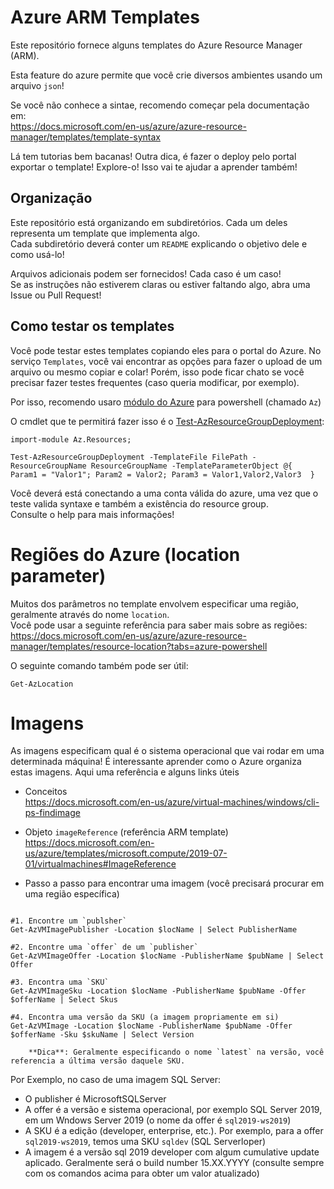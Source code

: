 # Azure ARM Templates

Este repositório fornece alguns templates do Azure Resource Manager (ARM).  

Esta feature do azure permite que você crie diversos ambientes usando um arquivo `json`!

Se você não conhece a sintae, recomendo começar pela documentação em:  
https://docs.microsoft.com/en-us/azure/azure-resource-manager/templates/template-syntax

Lá tem tutorias bem bacanas! Outra dica, é fazer o deploy pelo portal exportar o template!  Explore-o!
Isso vai te ajudar a aprender também!

## Organização

Este repositório está organizando em subdiretórios. Cada um deles representa um template que implementa algo.  
Cada subdiretório deverá conter um `README` explicando o objetivo dele e como usá-lo!  

Arquivos adicionais podem ser fornecidos! Cada caso é um caso!  
Se as instruções não estiverem claras ou estiver faltando algo, abra uma Issue ou Pull Request!

## Como testar os templates

Você pode testar estes templates copiando eles para o portal do Azure. No serviço `Templates`, você vai encontrar as opções para fazer o upload de um arquivo ou mesmo copiar e colar!
Porém, isso pode ficar chato se você precisar fazer testes frequentes (caso queria modificar, por exemplo).

Por isso, recomendo usaro [módulo do Azure] para powershell (chamado `Az`)

O cmdlet que te permitirá fazer isso é o [Test-AzResourceGroupDeployment]:

```posh
import-module Az.Resources;

Test-AzResourceGroupDeployment -TemplateFile FilePath -ResourceGroupName ResourceGroupName -TemplateParameterObject @{  Param1 = "Valor1"; Param2 = Valor2; Param3 = Valor1,Valor2,Valor3  }
```

Você deverá está conectando a uma conta válida do azure, uma vez que o teste valida syntaxe e também a existência do resource group.  
Consulte o help para mais informações!

# Regiões do Azure (location parameter)

Muitos dos parâmetros no template envolvem especificar uma região, geralmente através do nome `location`.  
Você pode usar a seguinte referência para saber mais sobre as regiões:  
https://docs.microsoft.com/en-us/azure/azure-resource-manager/templates/resource-location?tabs=azure-powershell

O seguinte comando também pode ser útil:

```posh
Get-AzLocation
```

# Imagens

As imagens especificam qual é o sistema operacional que vai rodar em uma determinada máquina!
É interessante aprender como o Azure organiza estas imagens. Aqui uma referência e alguns links úteis

* Conceitos  
https://docs.microsoft.com/en-us/azure/virtual-machines/windows/cli-ps-findimage

* Objeto `imageReference` (referência ARM template)  
https://docs.microsoft.com/en-us/azure/templates/microsoft.compute/2019-07-01/virtualmachines#ImageReference


* Passo a passo para encontrar uma imagem  (você precisará procurar em uma região específica)

```posh

#1. Encontre um `publsher`  
Get-AzVMImagePublisher -Location $locName | Select PublisherName

#2. Encontre uma `offer` de um `publisher`
Get-AzVMImageOffer -Location $locName -PublisherName $pubName | Select Offer

#3. Encontra uma `SKU`
Get-AzVMImageSku -Location $locName -PublisherName $pubName -Offer $offerName | Select Skus

#4. Encontra uma versão da SKU (a imagem propriamente em si)
Get-AzVMImage -Location $locName -PublisherName $pubName -Offer $offerName -Sku $skuName | Select Version

    **Dica**: Geralmente especificando o nome `latest` na versão, você referencia a última versão daquele SKU.
```
    
Por Exemplo, no caso de uma imagem SQL Server:

* O publisher é MicrosoftSQLServer
* A offer é a versão e sistema operacional, por exemplo SQL Server 2019, em um Wndows Server 2019 (o nome da offer é `sql2019-ws2019`)
* A SKU é a edição (developer, enterprise, etc.). Por exemplo, para a offer `sql2019-ws2019`, temos uma SKU `sqldev` (SQL Serverloper)
* A imagem é a versão sql 2019 developer com algum cumulative update aplicado. Geralmente será o build number 15.XX.YYYY (consulte sempre com os comandos acima para obter um valor atualizado)

[módulo do Azure]: https://docs.microsoft.com/en-us/powershell/azure/install-az-ps
[Test-AzResourceGroupDeployment]: https://docs.microsoft.com/en-us/powershell/module/az.resources/test-azresourcegroupdeployment?view=azps-3.3.0